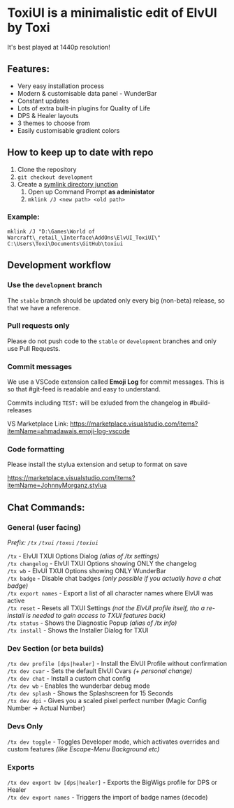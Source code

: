 # ToxiUI is a minimalistic edit of ElvUI by Toxi

It's best played at 1440p resolution!

## Features:

- Very easy installation process
- Modern & customisable data panel - WunderBar
- Constant updates
- Lots of extra built-in plugins for Quality of Life
- DPS & Healer layouts
- 3 themes to choose from
- Easily customisable gradient colors

## How to keep up to date with repo
1. Clone the repository
2. `git checkout development`
3. Create a [symlink directory junction](https://www.howtogeek.com/howto/16226/complete-guide-to-symbolic-links-symlinks-on-windows-or-linux/)
    1. Open up Command Prompt **as administator**
    2. `mklink /J <new path> <old path>`

### Example:
```
mklink /J "D:\Games\World of Warcraft\_retail_\Interface\AddOns\ElvUI_ToxiUI\" C:\Users\Toxi\Documents\GitHub\toxiui
```


## Development workflow
### Use the `development` branch
The `stable` branch should be updated only every big (non-beta) release, so that we have a reference.

### Pull requests only
Please do not push code to the `stable` or `development` branches and only use Pull Requests.

### Commit messages
We use a VSCode extension called **Emoji Log** for commit messages.
This is so that #git-feed is readable and easy to understand.

Commits including `TEST:` will be exluded from the changelog in #build-releases

VS Marketplace Link: https://marketplace.visualstudio.com/items?itemName=ahmadawais.emoji-log-vscode

### Code formatting
Please install the stylua extension and setup to format on save

https://marketplace.visualstudio.com/items?itemName=JohnnyMorganz.stylua

## Chat Commands:

### General (user facing)

_Prefix: `/tx` `/txui` `/toxui` `/toxiui`_

`/tx` - ElvUI TXUI Options Dialog _(alias of /tx settings)_<br>
`/tx changelog` - ElvUI TXUI Options showing ONLY the changelog<br>
`/tx wb` - ElvUI TXUI Options showing ONLY WunderBar<br>
`/tx badge` - Disable chat badges _(only possible if you actually have a chat badge)_<br>
`/tx export names` - Export a list of all character names where ElvUI was active<br>
`/tx reset` - Resets all TXUI Settings _(not the ElvUI profile itself, tho a re-install is needed to gain access to TXUI features back)_<br>
`/tx status` - Shows the Diagnostic Popup _(alias of /tx info)_<br>
`/tx install` - Shows the Installer Dialog for TXUI

### Dev Section (or beta builds)

`/tx dev profile [dps|healer]` - Install the ElvUI Profile without confirmation<br>
`/tx dev cvar` - Sets the default ElvUI Cvars _(+ personal change)_<br>
`/tx dev chat` - Install a custom chat config<br>
`/tx dev wb` - Enables the wunderbar debug mode<br>
`/tx dev splash` - Shows the Splashscreen for 15 Seconds<br>
`/tx dev dpi` - Gives you a scaled pixel perfect number (Magic Config Number -> Actual Number)

### Devs Only

`/tx dev toggle` - Toggles Developer mode, which activates overrides and custom features _(like Escape-Menu Background etc)_<br>

### Exports

`/tx dev export bw [dps|healer]` - Exports the BigWigs profile for DPS or Healer<br>
`/tx dev export names` - Triggers the import of badge names (decode)
